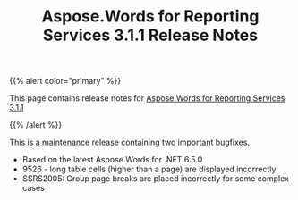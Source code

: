 ﻿---
title: Aspose.Words for Reporting Services 3.1.1 Release Notes
description: "Aspose.Words for Reporting Services 3.1.1 Release Notes – learn about the latest updates and fixes."
type: docs
weight: 40
url: /reportingservices/aspose-words-for-reporting-services-3-1-1-release-notes/
---

{{% alert color="primary" %}} 

This page contains release notes for [Aspose.Words for Reporting Services 3.1.1](https://downloads.aspose.com/words/reportingservices/new-releases/aspose.words-for-reporting-services-3.1.1/)

{{% /alert %}} 

This is a maintenance release containing two important bugfixes.

- Based on the latest Aspose.Words for .NET 6.5.0
- 9526 - long table cells (higher than a page) are displayed incorrectly
- SSRS2005: Group page breaks are placed incorrectly for some complex cases
